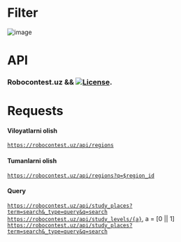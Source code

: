 # Filter
![image](https://user-images.githubusercontent.com/92427513/193407722-af211bfc-16a2-456f-b786-20e735ce0b49.png)

# API
### Robocontest.uz && <a href="https://img.shields.io/badge/Robocontest.uz-ObloqulovShoyim-brightgreen"><img src="https://img.shields.io/badge/Robocontest.uz-ObloqulovShoyim-brightgreen" alt="License"></a>.

# Requests
#### Viloyatlarni olish
<code>https://robocontest.uz/api/regions</code>
#### Tumanlarni olish
<code>https://robocontest.uz/api/regions?q=$region_id</code>
#### Query
<code>https://robocontest.uz/api/study_places?term=search&_type=query&q=search</code><br>
<code>https://robocontest.uz/api/study_levels/{a}</code>, a = [0 || 1]<br>
<code>https://robocontest.uz/api/study_places?term=search&_type=query&q=search</code><br>
    





